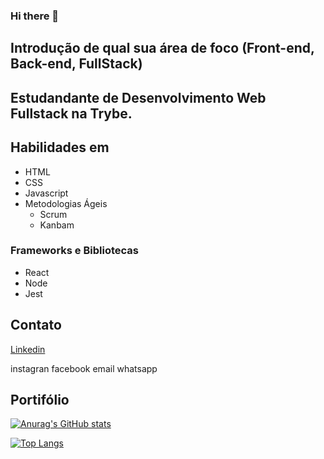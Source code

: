 ### Hi there 👋

<!--
**EnioNicael/EnioNicael** is a ✨ _special_ ✨ repository because its `README.md` (this file) appears on your GitHub profile.

Here are some ideas to get you started:

- 🔭 I’m currently working on ...
- 🌱 I’m currently learning ...
- 👯 I’m looking to collaborate on ...
- 🤔 I’m looking for help with ...
- 💬 Ask me about ...
- 📫 How to reach me: ...
- 😄 Pronouns: ...
- ⚡ Fun fact: ...
-->
## Introdução de qual sua área de foco (Front-end, Back-end, FullStack) 

## Estudandante de Desenvolvimento Web Fullstack na Trybe.

## Habilidades em 
* HTML
* CSS
* Javascript
* Metodologias Ágeis
  - Scrum
  - Kanbam
  
### Frameworks e Bibliotecas
* React
* Node
* Jest

## Contato
[Linkedin](https://www.linkedin.com/in/enio-nicael/)

instagran 
facebook
email
whatsapp

## Portifólio

[![Anurag's GitHub stats](https://github-readme-stats.vercel.app/api?username=EnioNicael&theme=tokyonight)](https://github.com/EnioNicael/github-readme-stats)

[![Top Langs](https://github-readme-stats.vercel.app/api/top-langs/?username=EnioNicael)](https://github.com/EnioNicael/github-readme-stats)

